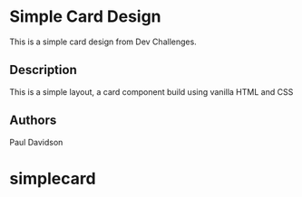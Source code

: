 # Simple Card Design

This is a simple card design from Dev Challenges.


## Description

This is a simple layout, a card component build using vanilla HTML and CSS


## Authors

Paul Davidson
# simplecard
